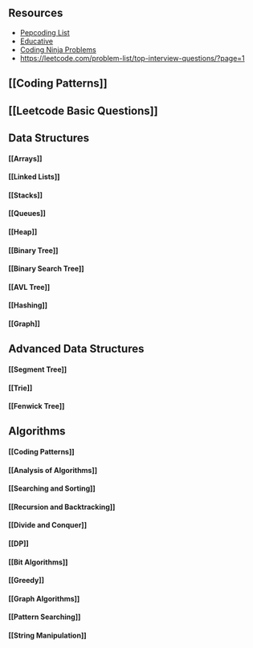 ## Resources
- [Pepcoding List](https://www.pepcoding.com/most-important-interview-questions-list-for-product-based-companies)
- [Educative](https://www.educative.io/blog/complete-guide-to-system-design)
- [Coding Ninja Problems]([https://www.codingninjas.com/codestudio/guided-paths/system-design/content/132168/offering/2272404](https://www.codingninjas.com/codestudio/guided-paths/system-design/content/132168/offering/2272404))
- https://leetcode.com/problem-list/top-interview-questions/?page=1

## [[Coding Patterns]]
## [[Leetcode Basic Questions]]

## Data Structures
#### [[Arrays]]
#### [[Linked Lists]]
#### [[Stacks]]
#### [[Queues]]
#### [[Heap]]
#### [[Binary Tree]]
#### [[Binary Search Tree]]
#### [[AVL Tree]]
#### [[Hashing]]
#### [[Graph]]

## Advanced Data Structures
#### [[Segment Tree]]
#### [[Trie]]
#### [[Fenwick Tree]]

## Algorithms
#### [[Coding Patterns]]
#### [[Analysis of Algorithms]]
#### [[Searching and Sorting]]
#### [[Recursion and Backtracking]]
#### [[Divide and Conquer]]
#### [[DP]]
#### [[Bit Algorithms]]
#### [[Greedy]]
#### [[Graph Algorithms]]
#### [[Pattern Searching]]
#### [[String Manipulation]]

